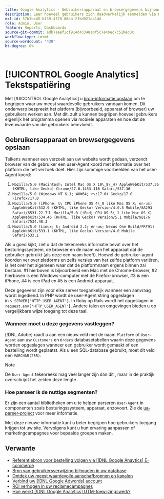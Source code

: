 ```yaml
---
title: Google Analytics - Gebruikersapparaat en browsergegevens bijhouden in uw database
description: Leer hoeveel gebruikers zich daadwerkelijk aanmelden via mobiele apparaten en hoe dat de levensduurwaarde van deze gebruikers beïnvloedt.
exl-id: 57b1bc45-b139-4370-86ea-2fbd021aa14d
role: Admin, User
feature: Reports, Dashboards
source-git-commit: adb7aaef1cf914d43348abf5c7e4bec7c51bed0c
workflow-type: tm+mt
source-wordcount: '430'
ht-degree: 0%

---
```


# [!UICONTROL Google Analytics] Tekstspatiëring

Met [!UICONTROL Google Analytics] u [bron-informatie opslaan](../analysis/google-track-user-acq.md) om te begrijpen waar uw meest waardevolle gebruikers vandaan komen. Dit onderwerp bespreekt het platform (bijvoorbeeld, apparaat of browser) uw gebruikers werken aan. Met dit, zult u kunnen begrijpen hoeveel gebruikers eigenlijk het programma openen via mobiele apparaten en hoe dat de levenwaarde van die gebruikers beïnvloedt.

## Gebruikersapparaat en browsergegevens opslaan

Telkens wanneer een verzoek aan uw website wordt gedaan, verzendt browser van de gebruiker een user-Agent koord met informatie over het platform die het verzoek doet. Hier zijn sommige voorbeelden van het user-Agent koord:

1. `Mozilla/5.0 (Macintosh; Intel Mac OS X 10\_8\_4) AppleWebKit/537.36 (KHTML, like Gecko) Chrome/27.0.1453.116 Safari/537.36`
1. `Mozilla/5.0 (Windows NT 6.1; WOW64; rv:17.0) Gecko/17.0 Firefox/17.0`
1. `Mozilla/5.0 (iPhone; U; CPU iPhone OS 4\_0 like Mac OS X; en-us) AppleWebKit/532.9 (KHTML, like Gecko) Version/4.0.5 Mobile/8A293 Safari/6531.22.7`
1.` Mozilla/5.0 (iPad; CPU OS 5\_1 like Mac OS X) AppleWebKit/534.46 (KHTML, like Gecko) Version/5.1 Mobile/9B176 Safari/7534.48.3`
1. `Mozilla/5.0 (Linux; U; Android 2.2; en-us; Nexus One Build/FRF91) AppleWebKit/533.1 (KHTML, like Gecko) Version/4.0 Mobile Safari/533.1`

Als u goed kijkt, ziet u dat de tekenreeks informatie bevat over het besturingssysteem, de browser en de naam van het apparaat dat de gebruiker gebruikt (als deze een naam heeft). Hoewel de gebruiker-agent koorden ver over platforms en zelfs versies van het zelfde platform variëren, is het over het algemeen waar dat de platformnaam ergens binnen zal bestaan. #1 hierboven is bijvoorbeeld een Mac met de Chrome-browser, #2 hierboven is een Windows-computer met de Firefox-browser, #3 is een iPhone, #4 is een iPad en #5 is een Android-apparaat.

Deze gegevens zijn voor elke server toegankelijk wanneer een aanvraag wordt ingediend. In PHP wordt de user-Agent string opgeslagen in `$_SERVER['HTTP_USER_AGENT']`. In Ruby op Rails wordt het opgeslagen in `request.env['HTTP_USER_AGENT']`. Andere talen en omgevingen bieden u op vergelijkbare wijze toegang tot deze taal.

### Wanneer moet u deze gegevens vastleggen?

[!DNL Adobe] raadt u aan een nieuw veld met de naam `Platform` of `User-Agent` aan uw `Customers` en `Orders` databasetabellen waarin deze gegevens worden opgeslagen wanneer een gebruiker wordt gemaakt of een bestelling wordt geplaatst. Als u een SQL-database gebruikt, moet dit veld een `VARCHAR(255)`. 

>[!NOTE]
>
>De `User-Agent` tekenreeks mag veel langer zijn dan dit , maar in de praktijk overschrijdt het zelden deze lengte .

### Hoe parseer ik de nuttige segmenten?

Er zijn een aantal bibliotheken om u te helpen parseren `User-Agent` in componenten zoals besturingssysteem, apparaat, enzovoort. Zie de [ua-parser-project](https://github.com/tobie/ua-parser) voor meer informatie.

Met deze nieuwe informatie kunt u beter begrijpen hoe gebruikers toegang krijgen tot uw site. Vervolgens kunt u hun ervaring aanpassen of marketingcampagnes voor bepaalde groepen maken.

## Verwante

* [Referentiebron voor bestelling volgen via [!DNL Google Anaytics] E-commerce](../importing-data/integrations/google-ecommerce.md)
* [Bron van gebruikersverwijzing bijhouden in uw database](../analysis/google-track-user-acq.md)
* [Ontdek uw meest waardevolle aanschafbronnen en kanalen](../analysis/most-value-source-channel.md)
* [Verbind uw [!DNL Google Adwords] account](../importing-data/integrations/google-adwords.md)
* [ROI verhogen in uw reclamecampagnes](../analysis/roi-ad-camp.md)
* [Hoe werkt [!DNL Google Analytics] UTM-toewijzingswerk?](../analysis/utm-attributes.md)
